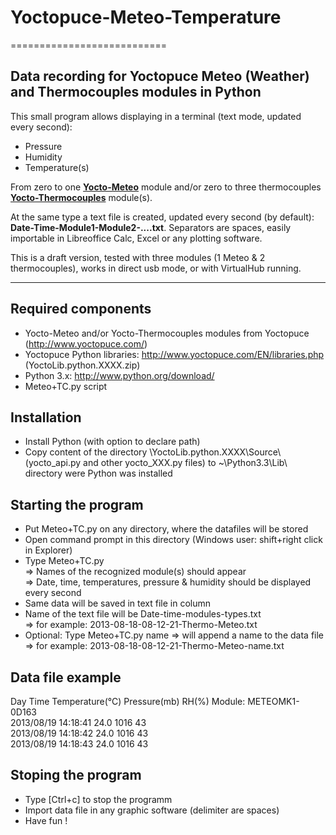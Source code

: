 # Yoctopuce-Meteo-Temperature
===========================

## Data recording for Yoctopuce Meteo (Weather) and Thermocouples modules in Python 

This small program allows displaying in a terminal (text mode, updated every second):
* Pressure
* Humidity
* Temperature(s)

From zero to one **[Yocto-Meteo](http://www.yoctopuce.com/EN/products/capteurs-usb/yocto-meteo)**
module and/or zero to three thermocouples
**[Yocto-Thermocouples](http://www.yoctopuce.com/EN/products/usb-sensors/yocto-thermocouple)** module(s).

At the same type a text file is created, updated every second (by default): **Date-Time-Module1-Module2-....txt**. 
Separators are spaces, easily importable in Libreoffice Calc, Excel or any plotting software.

This is a draft version, tested with three modules (1 Meteo & 2 thermocouples),
works in direct usb mode, or with VirtualHub running.

***

## Required components

* Yocto-Meteo and/or Yocto-Thermocouples modules from Yoctopuce (http://www.yoctopuce.com/)
* Yoctopuce Python libraries: http://www.yoctopuce.com/EN/libraries.php (YoctoLib.python.XXXX.zip)
* Python 3.x: http://www.python.org/download/
* Meteo+TC.py script

## Installation

* Install Python (with option to declare path)
* Copy content of the directory \YoctoLib.python.XXXX\Source\ (yocto_api.py and other yocto_XXX.py files)
to ~\Python3.3\Lib\ directory were Python was installed

## Starting the program 

* Put Meteo+TC.py on any directory, where the datafiles will be stored
* Open command prompt in this directory (Windows user: shift+right click in Explorer)
* Type Meteo+TC.py  
=> Names of the recognized module(s) should appear  
=> Date, time, temperatures, pressure & humidity should be displayed every second
* Same data will be saved in text file in column 
* Name of the text file will be Date-time-modules-types.txt  
=> for example: 2013-08-18-08-12-21-Thermo-Meteo.txt
* Optional: Type Meteo+TC.py name => will append a name to the data file  
=> for example: 2013-08-18-08-12-21-Thermo-Meteo-name.txt

## Data file example

Day Time Temperature(°C) Pressure(mb) RH(%) Module: METEOMK1-0D163  
2013/08/19 14:18:41 24.0 1016 43  
2013/08/19 14:18:42 24.0 1016 43  
2013/08/19 14:18:43 24.0 1016 43  

## Stoping the program

* Type [Ctrl+c] to stop the programm
* Import data file in any graphic software (delimiter are spaces)
* Have fun !

